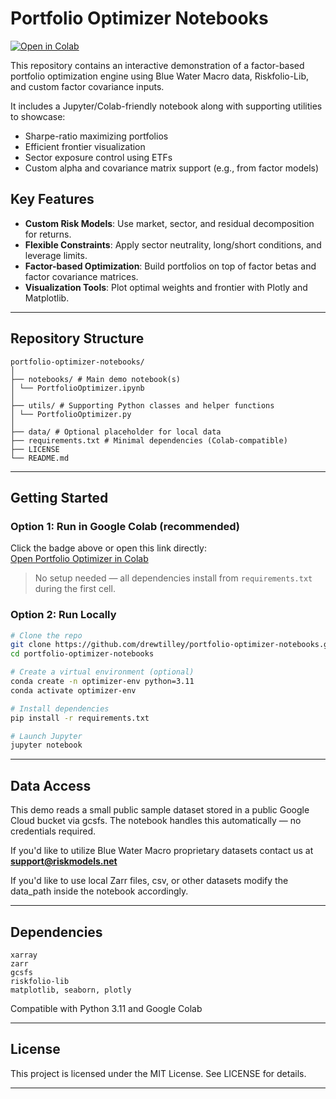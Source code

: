 # Portfolio Optimizer Notebooks

[![Open in Colab](https://colab.research.google.com/assets/colab-badge.svg)](https://colab.research.google.com/github/drewtilley/portfolio-optimizer-notebooks/blob/main/notebooks/PortfolioOptimizer.ipynb)

This repository contains an interactive demonstration of a factor-based portfolio optimization engine using Blue Water Macro data, Riskfolio-Lib, and custom factor covariance inputs.

It includes a Jupyter/Colab-friendly notebook along with supporting utilities to showcase:

- Sharpe-ratio maximizing portfolios
- Efficient frontier visualization
- Sector exposure control using ETFs
- Custom alpha and covariance matrix support (e.g., from factor models)

## Key Features

- **Custom Risk Models**: Use market, sector, and residual decomposition for returns.
- **Flexible Constraints**: Apply sector neutrality, long/short conditions, and leverage limits.
- **Factor-based Optimization**: Build portfolios on top of factor betas and factor covariance matrices.
- **Visualization Tools**: Plot optimal weights and frontier with Plotly and Matplotlib.

---

## Repository Structure

    portfolio-optimizer-notebooks/
    │
    ├── notebooks/ # Main demo notebook(s)
    │ └── PortfolioOptimizer.ipynb
    │
    ├── utils/ # Supporting Python classes and helper functions
    │ └── PortfolioOptimizer.py
    │
    ├── data/ # Optional placeholder for local data
    ├── requirements.txt # Minimal dependencies (Colab-compatible)
    ├── LICENSE
    └── README.md

---

## Getting Started

### Option 1: Run in Google Colab (recommended)

Click the badge above or open this link directly:  
[Open Portfolio Optimizer in Colab](https://colab.research.google.com/github/drewtilley/portfolio-optimizer-notebooks/blob/main/notebooks/PortfolioOptimizer.ipynb)

> No setup needed — all dependencies install from `requirements.txt` during the first cell.

### Option 2: Run Locally

```bash
# Clone the repo
git clone https://github.com/drewtilley/portfolio-optimizer-notebooks.git
cd portfolio-optimizer-notebooks

# Create a virtual environment (optional)
conda create -n optimizer-env python=3.11
conda activate optimizer-env

# Install dependencies
pip install -r requirements.txt

# Launch Jupyter
jupyter notebook
```

---

## Data Access

This demo reads a small public sample dataset stored in a public Google Cloud bucket via gcsfs.
The notebook handles this automatically — no credentials required.

If you'd like to utilize Blue Water Macro proprietary datasets contact us at **[support@riskmodels.net](mailto:support@riskmodels.net)**

If you'd like to use local Zarr files, csv, or other datasets modify the data_path inside the notebook accordingly.

---

## Dependencies

    xarray
    zarr
    gcsfs
    riskfolio-lib
    matplotlib, seaborn, plotly

Compatible with Python 3.11 and Google Colab

---

## License

This project is licensed under the MIT License.
See LICENSE for details.

---
